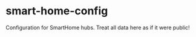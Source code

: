 smart-home-config
=================

Configuration for SmartHome hubs. Treat all data here as if it were public!
